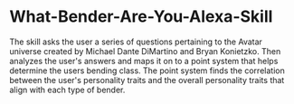 # What-Bender-Are-You-Alexa-Skill
The skill asks the user a series of questions pertaining to the Avatar universe created by Michael Dante DiMartino and Bryan Konietzko. Then analyzes the user's answers and maps it on to a point system that helps determine the users bending class. The point system finds the correlation between the user's personality traits and the overall personality traits that align with each type of bender.
